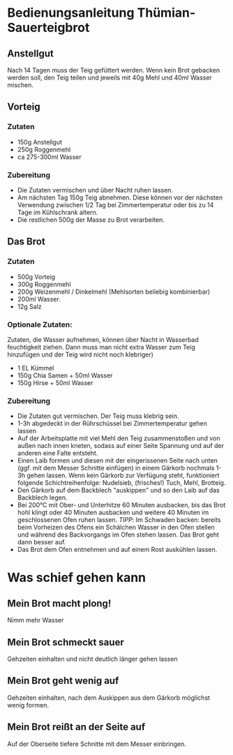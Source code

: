 # Bedienungsanleitung Thümian-Sauerteigbrot

## Anstellgut

Nach 14 Tagen muss der Teig gefüttert werden. Wenn kein
Brot gebacken werden soll, den Teig teilen und jeweils mit 40g Mehl und 40ml
Wasser mischen.

## Vorteig

### Zutaten
* 150g Anstellgut
* 250g Roggenmehl
* ca 275-300ml Wasser

### Zubereitung

* Die Zutaten vermischen und über Nacht ruhen lassen.
* Am nächsten Tag 150g Teig abnehmen. Diese können vor der nächsten Verwendung
  zwischen 1/2 Tag bei Zimmertemperatur oder bis zu 14 Tage im Kühlschrank
  altern.
* Die restlichen 500g der Masse zu Brot verarbeiten.

## Das Brot
### Zutaten
* 500g Vorteig
* 300g Roggenmehl
* 200g Weizenmehl / Dinkelmehl (Mehlsorten beliebig kombinierbar)
* 200ml Wasser.
* 12g Salz

### Optionale Zutaten:
Zutaten, die Wasser aufnehmen, können über Nacht in Wasserbad feuchtigkeit ziehen. Dann muss man nicht extra Wasser zum Teig hinzufügen und der Teig wird nicht noch klebriger)

* 1 EL Kümmel
* 150g Chia Samen + 50ml Wasser
* 150g Hirse + 50ml Wasser

### Zubereitung

* Die Zutaten gut vermischen. Der Teig muss klebrig sein.
* 1-3h abgedeckt in der Rührschüssel bei Zimmertemperatur gehen lassen
* Auf der Arbeitsplatte mit viel Mehl den Teig zusammenstoßen und von außen
  nach innen kneten, sodass auf einer Seite Spannung und auf der anderen eine
  Falte entsteht.
* Einen Laib formen und diesen mit der eingerissenen Seite nach unten (ggf. mit dem Messer Schnitte
  einfügen) in einem Gärkorb nochmals 1-3h gehen lassen. Wenn kein Gärkorb zur Verfügung steht, funktioniert folgende Schichtreihenfolge: Nudelsieb, (frisches!) Tuch, Mehl, Brotteig.
* Den Gärkorb auf dem Backblech "auskippen" und so den Laib auf das Backblech legen.
* Bei 200°C mit Ober- und Unterhitze 60 Minuten ausbacken, bis das Brot hohl
  klingt oder 40 Minuten ausbacken und weitere 40 Minuten im geschlossenen Ofen
  ruhen lassen. *TIPP*: Im Schwaden backen: bereits beim Vorheizen des Ofens ein 
  Schälchen Wasser in den Ofen stellen und während des Backvorgangs im Ofen stehen
  lassen. Das Brot geht dann besser auf.
* Das Brot dem Ofen entnehmen und auf einem Rost auskühlen lassen.


# Was schief gehen kann

## Mein Brot macht plong!

Nimm mehr Wasser

## Mein Brot schmeckt sauer

Gehzeiten einhalten und nicht deutlich länger gehen lassen

## Mein Brot geht wenig auf

Gehzeiten einhalten, nach dem Auskippen aus dem Gärkorb möglichst wenig formen. 

## Mein Brot reißt an der Seite auf

Auf der Oberseite tiefere Schnitte mit dem Messer einbringen.

